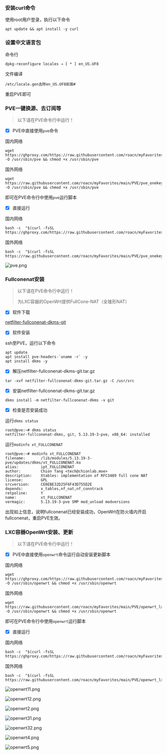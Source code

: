 

### 安装curl命令

使用root用户登录，执行以下命令

```shell
apt update && apt install -y curl
```



### 设置中文语言包

命令行

```shell
dpkg-reconfigure locales → [ * ] en_US.UF8
```

文件编译

```shell
/etc/locale.gen去除en_US.UF8前面#
```

重启PVE即可



### PVE一键换源、去订阅等

> 以下请在PVE命令行中运行！




- [x] PVE中直接使用`pve`命令

国内网络

```shell
wget https://ghproxy.com/https://raw.githubusercontent.com/roacn/myFavorites/main/PVE/pve_onekey.sh -O /usr/sbin/pve && chmod +x /usr/sbin/pve
```

国外网络

```shell
wget https://raw.githubusercontent.com/roacn/myFavorites/main/PVE/pve_onekey.sh -O /usr/sbin/pve && chmod +x /usr/sbin/pve
```

即可在PVE命令行中使用`pve`运行脚本



- [x] 直接运行

国内网络

```shell
bash -c  "$(curl -fsSL https://ghproxy.com/https://raw.githubusercontent.com/roacn/myFavorites/main/PVE/pve_onekey.sh)"
```

国外网络

```shell
bash -c  "$(curl -fsSL https://raw.githubusercontent.com/roacn/myFavorites/main/PVE/pve_onekey.sh)"
```

![pve.png](https://raw.githubusercontent.com/roacn/myFavorites/main/img/pve.png)



### Fullconenat安装

> 以下请在PVE命令行中运行！
>
> 为LXC容器的OpenWrt提供FullCone-NAT（全锥形NAT）



- [x] 软件下载

[netfilter-fullconenat-dkms-git](https://github.com/roacn/myFavorites/blob/main/PVE/lxc%E5%AE%B9%E5%99%A8/netfilter-fullconenat-dkms-git.tar.gz)



- [x] 软件安装

ssh至PVE，运行以下命令

```shell
apt update
apt install pve-headers-`uname -r` -y
apt install dkms -y
```



- [x] 解压netfilter-fullconenat-dkms-git.tar.gz

```shell
tar -xvf netfilter-fullconenat-dkms-git.tar.gz -C /usr/src
```



- [x] 安装netfilter-fullconenat-dkms-git.tar.gz

```shell
dkms install -m netfilter-fullconenat-dkms -v git
```



- [x] 检查是否安装成功

运行`dkms status`

```shell
root@pve:~# dkms status
netfilter-fullconenat-dkms, git, 5.13.19-3-pve, x86_64: installed
```

运行`modinfo xt_FULLCONENAT`

```shell
root@pve:~# modinfo xt_FULLCONENAT
filename:       /lib/modules/5.13.19-3-pve/updates/dkms/xt_FULLCONENAT.ko
alias:          ipt_FULLCONENAT
author:         Chion Tang <tech@chionlab.moe>
description:    Xtables: implementation of RFC3489 full cone NAT
license:        GPL
srcversion:     CE0EBE32D25F6F43D755D2E
depends:        x_tables,nf_nat,nf_conntrack
retpoline:      Y
name:           xt_FULLCONENAT
vermagic:       5.13.19-3-pve SMP mod_unload modversions 
```

出现如上信息，说明fullconenat已经安装成功，OpenWrt在防火墙内开启fullconenat，重启PVE生效。



### LXC容器OpenWrt安装、更新

> 以下请在PVE命令行中运行！




- [x] PVE中直接使用`openwrt`命令运行自动安装更新脚本

国内网络

```shell
wget https://ghproxy.com/https://raw.githubusercontent.com/roacn/myFavorites/main/PVE/openwrt_lxc_onekey.sh -O /usr/sbin/openwrt && chmod +x /usr/sbin/openwrt
```

国外网络

```shell
wget https://raw.githubusercontent.com/roacn/myFavorites/main/PVE/openwrt_lxc_onekey.sh -O /usr/sbin/openwrt && chmod +x /usr/sbin/openwrt
```

即可在PVE命令行中使用`openwrt`运行脚本




- [x] 直接运行

国内网络

```shell
bash -c  "$(curl -fsSL https://ghproxy.com/https://raw.githubusercontent.com/roacn/myFavorites/main/PVE/openwrt_lxc_onekey.sh)"
```

国外网络

```shell
bash -c  "$(curl -fsSL https://raw.githubusercontent.com/roacn/myFavorites/main/PVE/openwrt_lxc_onekey.sh)"
```

![openwrt11.png](https://raw.githubusercontent.com/roacn/myFavorites/main/img/openwrt11.png)

![openwrt12.png](https://raw.githubusercontent.com/roacn/myFavorites/main/img/openwrt12.png)

![openwrt2.png](https://raw.githubusercontent.com/roacn/myFavorites/main/img/openwrt2.png)

![openwrt31.png](https://raw.githubusercontent.com/roacn/myFavorites/main/img/openwrt31.png)

![openwrt32.png](https://raw.githubusercontent.com/roacn/myFavorites/main/img/openwrt32.png)

![openwrt4.png](https://raw.githubusercontent.com/roacn/myFavorites/main/img/openwrt4.png)

![openwrt5.png](https://raw.githubusercontent.com/roacn/myFavorites/main/img/openwrt5.png)
